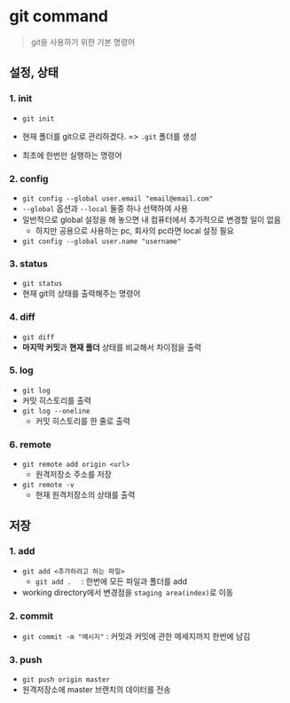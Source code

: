# git command

> git을 사용하기 위한 기본 명령어





## 설정, 상태

### 1. init

- `git init`

- 현재 폴더를 git으로 관리하겠다. => `.git` 폴더를 생성
- 최초에 한번만 실행하는 명령어



### 2. config

- `git config --global user.email "email@email.com"`
- `--global` 옵션과 `--local` 둘중 하나 선택하여 사용
- 일반적으로 global 설정을 해 놓으면 내 컴퓨터에서 추가적으로 변경할 일이 없음
  - 하지만 공용으로 사용하는 pc, 회사의 pc라면 local 설정 필요
- `git config --global user.name "username"`



### 3. status

- `git status`
- 현재 git의 상태를 출력해주는 명령어



### 4. diff

- `git diff`
- **마지막 커밋**과 **현재 폴더** 상태를 비교해서 차이점을 출력



### 5. log

- `git log`
- 커밋 히스토리를 출력
- `git log --oneline`
  - 커밋 히스토리를 한 줄로 출력



### 6. remote

- `git remote add origin <url>`
  -  원격저장소 주소를 저장
- `git remote -v`
  - 현재 원격저장소의 상태를 출력









## 저장

### 1. add

- `git add <추가하려고 하는 파일>`
  - `git add .  ` : 한번에 모든 파일과 폴더를 add
- working directory에서 변경점을 `staging area(index)`로 이동



### 2. commit

- `git commit -m "메시지"` : 커밋과 커밋에 관한 메세지까지 한번에 남김

  

### 3. push

- `git push origin master`
- 원격저장소에 master 브랜치의 데이터를 전송

